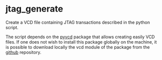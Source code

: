 # jtag_generate

Create a VCD file containing JTAG transactions described in the
python script.

The script depends on the [pyvcd](https://pypi.python.org/pypi/pyvcd) package that allows creating
easily VCD files.  If one does not wish to install this package globally on the machine, it is possible
to download locally the vcd module of the package from the [github](https://github.com/SanDisk-Open-Source/pyvcd) repository.


